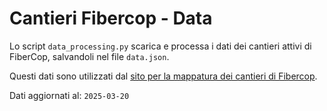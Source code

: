# Cantieri Fibercop - Data

Lo script `data_processing.py` scarica e processa i dati dei cantieri attivi di FiberCop, salvandoli nel file `data.json`.

Questi dati sono utilizzati dal [sito per la mappatura dei cantieri di Fibercop](https://v-graglia.github.io/cantieri-fibercop/).

Dati aggiornati al: `2025-03-20`